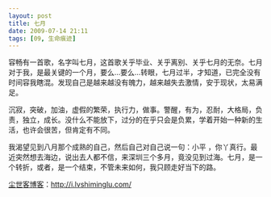 ```yaml
---
layout: post
title: 七月
date: 2009-07-14 21:11
tags: [09, 生命痕迹]
---
```

容畅有一首歌，名字叫七月，这首歌关乎毕业、关乎离别、关乎七月的无奈。七月对于我，是最关键的一个月，要么…要么…转眼，七月过半，才知道，已完全没有时间容我瞎混。发现自己是越来越没有魄力，越来越失去激情，安于现状，太易满足。

沉寂，突破，加油，虚假的繁荣，执行力，做事。警醒，有为，忍耐，大格局，负责，独立，成长。没什么不能放下，过分的在乎只会是负累，学着开始一种新的生活，也许会很苦，但肯定有不同。

我渴望见到八月那个成熟的自己，然后自己对自己说一句：小平 ，你丫真行。最近突然想去海边，说出去人都不信，来深圳三个多月，竟没见到过海。七月，是一个转折，或者，是一个结束，不管未来如何，我只顾走好当下的路。

<a href="http://i.lvshiminglu.com/">尘世客博客</a>：<a href="http://i.lvshiminglu.com/">http://i.lvshiminglu.com/</a>

